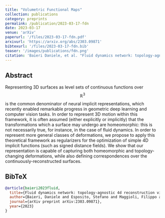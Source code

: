 ```yaml
---
title: "Volumetric Functional Maps"
collection: publications
category: preprints
permalink: /publication/2023-03-17-fdn
date: 2023-03-17
venue: 'arXiv'
paperurl: '/files/2023-03-17-fdn.pdf'
arxivurl: 'https://arxiv.org/abs/2303.09871'
bibtexurl: '/files/2023-03-17-fdn.bib'
teaser: '/images/publications/fdn.png'
citation: 'Baieri Daniele, et al. "Fluid dynamics network: topology-agnostic 4d reconstruction via fluid dynamics priors." <i>arXiv preprint arXiv:2303.09871</i>. 2023.'
---
```


## Abstract
Representing 3D surfaces as level sets of continuous functions over $$\mathbb{R}^3$$ is the common denominator of neural implicit representations, which recently enabled remarkable progress in geometric deep learning and computer vision tasks. In order to represent 3D motion within this framework, it is often assumed (either explicitly or implicitly) that the transformations which a surface may undergo are homeomorphic: this is not necessarily true, for instance, in the case of fluid dynamics. In order to represent more general classes of deformations, we propose to apply this theoretical framework as regularizers for the optimization of simple 4D implicit functions (such as signed distance fields). We show that our representation is capable of capturing both homeomorphic and topology-changing deformations, while also defining correspondences over the continuously-reconstructed surfaces.


## BibTeX
```bibtex
@article{baieri2023fluid,
  title={Fluid dynamics network: topology-agnostic 4d reconstruction via fluid dynamics priors},
  author={Baieri, Daniele and Esposito, Stefano and Maggioli, Filippo and Rodol{\`a}, Emanuele},
  journal={arXiv preprint arXiv:2303.09871},
  year={2023}
}
```